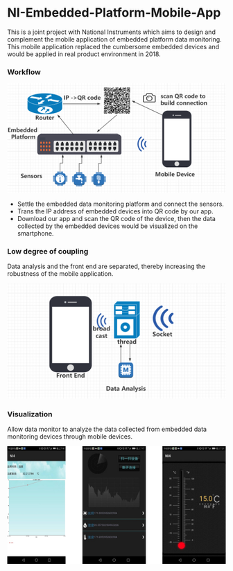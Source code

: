# NI-Embedded-Platform-Mobile-App
This is a joint project with National Instruments which aims to design and complement the mobile application of embedded platform data monitoring. This mobile application replaced the cumbersome embedded devices and would be applied in real product environment in 2018.



###  Workflow 

![image](http://github.com/StrangeCloud9/NI-Embedded-Platform-Mobile-App/raw/master/images/NI1.png)

* Settle the embedded data monitoring platform and connect the sensors. 
* Trans the IP address of embedded devices into QR code by our app.
* Download our app and scan the QR code of the device, then the data collected by the embedded devices would be visualized on the smartphone.

### Low degree of coupling ###

Data analysis and the front end are separated, thereby increasing the robustness of the mobile application.

![image](http://github.com/StrangeCloud9/NI-Embedded-Platform-Mobile-App/raw/master/images/NI2.png)


### Visualization 

Allow data monitor to analyze the data collected from embedded data monitoring devices through mobile devices. 

![image](http://github.com/StrangeCloud9/NI-Embedded-Platform-Mobile-App/raw/master/images/NI3.png)
